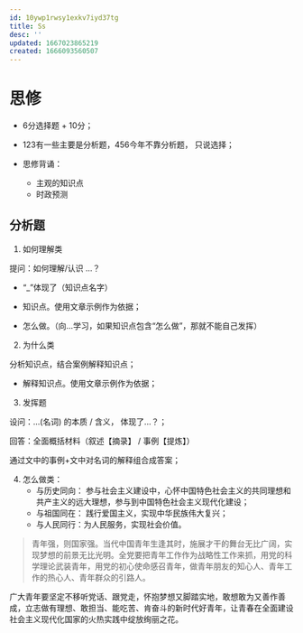 ```yaml
---
id: 10ywp1rwsy1exkv7iyd37tg
title: Ss
desc: ''
updated: 1667023865219
created: 1666093560507
---
```


# 思修

- 6分选择题 + 10分；
- 123有一些主要是分析题，456今年不靠分析题， 只说选择；

- 思修背诵：
   - 主观的知识点
   - 时政预测




## 分析题

1. 如何理解类

提问：如何理解/认识 ...？

- “_”体现了（知识点名字）

- 知识点。使用文章示例作为依据；

- 怎么做。（向...学习，如果知识点包含“怎么做”，那就不能自己发挥）

2. 为什么类

分析知识点，结合案例解释知识点；

- 解释知识点。使用文章示例作为依据；

3. 发挥题

设问：...(名词) 的本质 / 含义， 体现了...？；

回答：全面概括材料（叙述【摘录】 / 事例【提炼】）

通过文中的事例+文中对名词的解释组合成答案；



4. 怎么做类：
   - 与历史同向： 参与社会主义建设中，心怀中国特色社会主义的共同理想和共产主义的远大理想，参与到中国特色社会主义现代化建设；
   - 与祖国同在： 践行爱国主义，实现中华民族伟大复兴；
   - 与人民同行：为人民服务，实现社会价值。

> 青年强，则国家强。当代中国青年生逢其时，施展才干的舞台无比广阔，实现梦想的前景无比光明。全党要把青年工作作为战略性工作来抓，用党的科学理论武装青年，用党的初心使命感召青年，做青年朋友的知心人、青年工作的热心人、青年群众的引路人。

广大青年要坚定不移听党话、跟党走，怀抱梦想又脚踏实地，敢想敢为又善作善成，立志做有理想、敢担当、能吃苦、肯奋斗的新时代好青年，让青春在全面建设社会主义现代化国家的火热实践中绽放绚丽之花。
